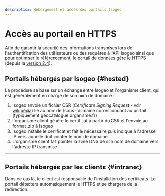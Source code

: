 ```yaml
---
description: Hébergement et accès des portails Isogeo
---
```

# Accès au portail en HTTPS

Afin de garantir la sécurité des informations transmises lors de l'authentification des utillisateurs ou des requêtes à l'API Isogeo ainsi que pour optimiser le [référencement](//appendices/seo.md), le portail de données gère le HTTPS \(depuis la [version 2.4](/versions.md#version24)\).

## Portails hébergés par Isogeo {#hosted}

La procédure se base sur un échange entre Isogeo et l'organisme client, qui est généralement en charge de son nom de domaine :

1. Isogeo envoie un fichier  CSR \(_Certificate Signing Request_ - voir [wikipédia](https://fr.wikipedia.org/wiki/Demande_de_signature_de_certificat)\) lié au nom de \[sous-\]domaine correspondant au portail \(typiquement geocatalogue.organisme.fr\)
2. l'organisme client génére le certificat à partir du CSR et l'envoie au format .zip à Isogeo
3. Isogeo installe le certificat et fait le nécessaire puis indique à l'adresse IP vers laquelle doit pointer le nom de domaine
4. L'organisme client fait pointer la zone DNS de son nom de domaine vers l'adresse IP transmise

---

## Portails hébergés par les clients {#intranet}

Dans ce cas là, le client est responsable de l'installation des certificats. Le portail détectera automatiquement le HTTPS et se chargera de la redirection.


